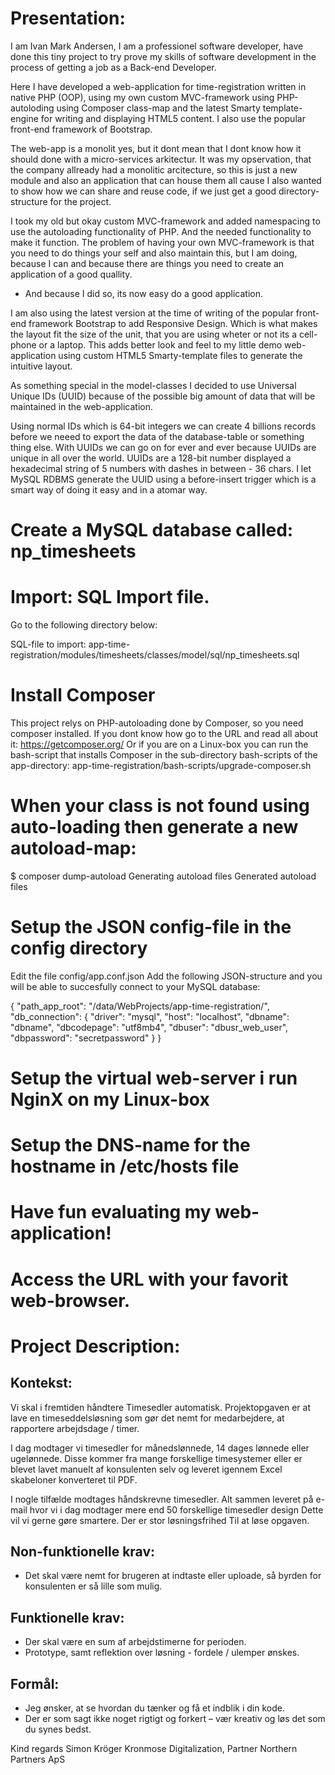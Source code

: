 # Presentation:
I am Ivan Mark Andersen, I am a professionel software developer, have done this tiny project to try prove my skills of software development in the process of getting a job as a Back-end Developer.

Here I have developed a web-application for time-registration written in native PHP (OOP), using my own custom MVC-framework using PHP-autoloding using Composer class-map and the latest Smarty template-engine for writing and displaying HTML5 content.
I also use the popular front-end framework of Bootstrap.

The web-app is a monolit yes, but it dont mean that I dont know how it should done with a micro-services arkitectur.
It was my opservation, that the company allready had a monolitic arcitecture, so this is just a new module and also an application that can house them all cause I also wanted to show how we can share and reuse code, if we just get a good directory-structure for the project.

I took my old but okay custom MVC-framework and added namespacing to use the autoloading functionality of PHP.
And the needed functionality to make it function.
The problem of having your own MVC-framework is that you need to do things your self and also maintain this,
but I am doing, because I can and because there are things you need to create an application of a good quallity.
- And because I did so, its now easy do a good application.

I am also using the latest version at the time of writing of the popular front-end framework Bootstrap to add Responsive Design.
Which is what makes the layout fit the size of the unit, that you are using wheter or not its a cell-phone or a laptop.
This adds better look and feel to my little demo web-application using custom HTML5 Smarty-template files to generate the intuitive layout.

As something special in the model-classes I decided to use Universal Unique IDs (UUID) because of the possible big amount of data that will be maintained in the web-application.

Using normal IDs which is 64-bit integers we can create 4 billions records before we neeed to export the data of the database-table or something thing else. With UUIDs we can go on for ever and ever because UUIDs are unique in all over the world.
UUIDs are a 128-bit number displayed a hexadecimal string of 5 numbers with dashes in between - 36 chars.
I let MySQL RDBMS generate the UUID using a before-insert trigger which is a smart way of doing it easy and in a atomar way.

# Create a MySQL database called: np_timesheets

# Import: SQL Import file.
Go to the following directory below:

SQL-file to import:
app-time-registration/modules/timesheets/classes/model/sql/np_timesheets.sql

# Install Composer
This project relys on PHP-autoloading done by Composer, so you need composer installed.
If you dont know how go to the URL and read all about it: https://getcomposer.org/
Or if you are on a Linux-box you can run the bash-script that installs Composer 
in the sub-directory bash-scripts of the app-directory:
app-time-registration/bash-scripts/upgrade-composer.sh

# When your class is not found using auto-loading then generate a new autoload-map:
$ composer dump-autoload
Generating autoload files
Generated autoload files

# Setup the JSON config-file in the config directory
Edit the file config/app.conf.json
Add the following JSON-structure and you will be able to succesfully connect to your MySQL database:

{
    "path_app_root": "/data/WebProjects/app-time-registration/",
    "db_connection": {
        "driver": "mysql",
        "host": "localhost",
        "dbname": "dbname",
        "dbcodepage": "utf8mb4",
        "dbuser": "dbusr_web_user",
        "dbpassword": "secretpassword"
    }
}

# Setup the virtual web-server i run NginX on my Linux-box

# Setup the DNS-name for the hostname in /etc/hosts file

# Have fun evaluating my web-application!
# Access the URL with your favorit web-browser.

# Project Description:
## Kontekst:
Vi skal i fremtiden håndtere Timesedler automatisk.
Projektopgaven er at lave en timeseddelsløsning som gør det nemt for medarbejdere,
at rapportere arbejdsdage / timer.
 
I dag modtager vi timesedler for månedslønnede, 14 dages lønnede eller ugelønnede.
Disse kommer fra mange forskellige timesystemer eller er blevet lavet manuelt af konsulenten selv
og leveret igennem Excel skabeloner konverteret til PDF.

I nogle tilfælde modtages håndskrevne timesedler.
Alt sammen leveret på e-mail hvor vi i dag modtager mere end 50 forskellige timesedler design
Dette vil vi gerne gøre smartere. Der er stor løsningsfrihed Til at løse opgaven.

## Non-funktionelle krav:
- Det skal være nemt for brugeren at indtaste eller uploade, så byrden for konsulenten er så lille som mulig.

## Funktionelle krav:
- Der skal være en sum af arbejdstimerne for perioden.
- Prototype, samt reflektion over løsning - fordele / ulemper ønskes.
 
## Formål:
- Jeg ønsker, at se hvordan du tænker og få et indblik i din kode.
- Der er som sagt ikke noget rigtigt og forkert – vær kreativ og løs det som du synes bedst.

Kind regards
Simon Kröger Kronmose
Digitalization, Partner
Northern Partners ApS